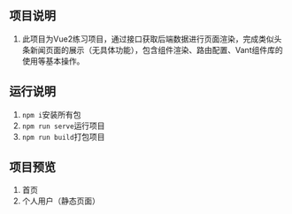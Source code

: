 ## 项目说明
1. 此项目为Vue2练习项目，通过接口获取后端数据进行页面渲染，完成类似头条新闻页面的展示（无具体功能），包含组件渲染、路由配置、Vant组件库的使用等基本操作。
## 运行说明
1. `npm i`安装所有包
2. `npm run serve`运行项目
3. `npm run build`打包项目
## 项目预览
1. 首页
2. 个人用户（静态页面）
